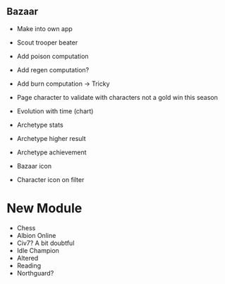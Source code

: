 ## Bazaar

- Make into own app

- Scout trooper beater
- Add poison computation
- Add regen computation?
- Add burn computation -> Tricky
- Page character to validate with characters not a gold win this season
- Evolution with time (chart)
- Archetype stats
- Archetype higher result
- Archetype achievement
- Bazaar icon
- Character icon on filter

# New Module

- Chess
- Albion Online
- Civ7? A bit doubtful
- Idle Champion
- Altered
- Reading
- Northguard?
